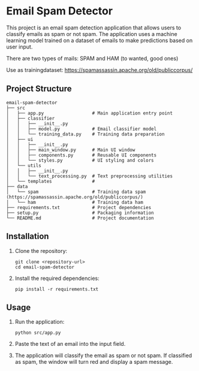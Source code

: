 # Email Spam Detector

This project is an email spam detection application that allows users to classify emails as spam or not spam. The application uses a machine learning model trained on a dataset of emails to make predictions based on user input.

There are two types of mails: SPAM and HAM (to wanted, good ones)

Use as trainingdataset: https://spamassassin.apache.org/old/publiccorpus/


## Project Structure

```
email-spam-detector
├── src
│   ├── app.py                  # Main application entry point
│   ├── classifier
│   │   ├── __init__.py
│   │   ├── model.py            # Email classifier model
│   │   └── training_data.py    # Training data preparation
│   ├── ui
│   │   ├── __init__.py
│   │   ├── main_window.py      # Main UI window
│   │   ├── components.py       # Reusable UI components
│   │   └── styles.py           # UI styling and colors
│   └── utils
│   │   ├── __init__.py
│   │   └── text_processing.py  # Text preprocessing utilities
│   └── templates               #
├── data
│   └── spam                    # Training data spam (https://spamassassin.apache.org/old/publiccorpus/)
│   └── ham                     # Training data ham 
├── requirements.txt            # Project dependencies
├── setup.py                    # Packaging information
└── README.md                   # Project documentation
```

## Installation

1. Clone the repository:
   ```
   git clone <repository-url>
   cd email-spam-detector
   ```

2. Install the required dependencies:
   ```
   pip install -r requirements.txt
   ```

## Usage

1. Run the application:
   ```
   python src/app.py
   ```

2. Paste the text of an email into the input field.

3. The application will classify the email as spam or not spam. If classified as spam, the window will turn red and display a spam message.

